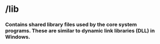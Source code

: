# /lib

### Contains shared library files used by the core system programs. These are similar to dynamic link libraries (DLL) in Windows.

